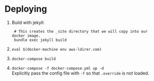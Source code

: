 
# Deploying

1. Build with jekyll:

        # This creates the _site directory that we will copy into our docker image.
        bundle exec jekyll build
    
2. `eval $(docker-machine env aws-ldirer.com)`
3. `docker-compose build`
4. `docker-compose -f docker-compose.yml up -d`  
Explicitly pass the config file with `-f` so that `.override` is not loaded.


